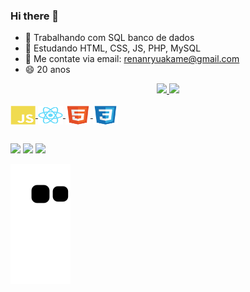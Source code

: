 ### Hi there 👋

- 🔭 Trabalhando com SQL banco de dados
- 🌱 Estudando HTML, CSS, JS, PHP, MySQL
- 💬 Me contate via email: renanryuakame@gmail.com
- 😄 20 anos 
<div align="center">
  <a href="https://github.com/rafaballerini">
  <img width="48%"  src="https://github-readme-stats.vercel.app/api?username=HiRenan&show_icons=true&theme=algolia&include_all_commits=true&count_private=true"/>
  <img width="50%"  src="https://github-readme-stats.vercel.app/api/top-langs/?username=HiRenan&layout=compact&langs_count=7&theme=algolia"/>
</div>
  
<div style="display: inline_block"><br>
  <img align="center" alt="Js" height="30" width="40" src="https://raw.githubusercontent.com/devicons/devicon/master/icons/javascript/javascript-plain.svg">
  <img align="center" alt="React" height="30" width="40" src="https://raw.githubusercontent.com/devicons/devicon/master/icons/react/react-original.svg">
  <img align="center" alt="HTML" height="30" width="40" src="https://raw.githubusercontent.com/devicons/devicon/master/icons/html5/html5-original.svg">
  <img align="center" alt="CSS" height="30" width="40" src="https://raw.githubusercontent.com/devicons/devicon/master/icons/css3/css3-original.svg">

</div>
  
##
  
<div> 
  <a href="https://www.instagram.com/imrenann_n" target="_blank"><img src="https://img.shields.io/badge/-Instagram-%23E4405F?style=for-the-badge&logo=instagram&logoColor=white" target="_blank"></a>
  <a href = "mailto:renanryuakame@gmail.com"><img src="https://img.shields.io/badge/-Gmail-%23333?style=for-the-badge&logo=gmail&logoColor=white" target="_blank"></a>
  <a href="https://www.linkedin.com/in/renan-mocelin-0b06581a1/" target="_blank"><img src="https://img.shields.io/badge/-LinkedIn-%230077B5?style=for-the-badge&logo=linkedin&logoColor=white" target="_blank"></a> 
 
  ![Snake animation](https://github.com/HiRenan/HiRenan/blob/output/github-contribution-grid-snake.svg)
 
</div>
  
